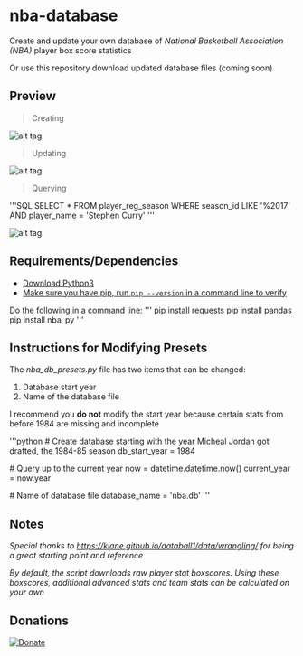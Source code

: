 # nba-database

Create and update your own database of *National Basketball Association (NBA)* player box score statistics

Or use this repository download updated database files (coming soon)


## Preview
> Creating

![alt tag](https://github.com/milan102/nba-database/blob/master/gifs/create.gif)

> Updating

![alt tag](https://github.com/milan102/nba-database/blob/master/gifs/update.gif)

> Querying

'''SQL
SELECT * FROM player_reg_season
	WHERE season_id LIKE '%2017'
	AND player_name = 'Stephen Curry'
'''

![alt tag](https://github.com/milan102/nba-database/blob/master/gifs/query.gif)


## Requirements/Dependencies
- [Download Python3](https://www.python.org/downloads/)
- [Make sure you have pip, run `pip --version` in a command line to verify](https://pip.pypa.io/en/stable/installing/)

Do the following in a command line:
'''
pip install requests
pip install pandas
pip install nba_py
'''


## Instructions for Modifying Presets
The *nba_db_presets.py* file has two items that can be changed:
1. Database start year
2. Name of the database file

I recommend you **do not** modify the start year because certain stats from before 1984 are missing and incomplete

'''python
\# Create database starting with the year Micheal Jordan got drafted, the 1984-85 season
db_start_year = 1984

\# Query up to the current year
now = datetime.datetime.now()
current_year = now.year

\# Name of database file
database_name = 'nba.db'
'''


## Notes
*Special thanks to https://klane.github.io/databall1/data/wrangling/ for being a great starting point and reference*

*By default, the script downloads raw player stat boxscores. Using these boxscores, additional advanced stats and team stats can be calculated on your own*


## Donations
[![Donate](https://www.paypalobjects.com/en_US/i/btn/btn_donateCC_LG.gif)](https://www.paypal.com/cgi-bin/webscr?cmd=_donations&business=HL3P4UC2JKEAN&lc=US&item_name=Milan%27s%20Software&currency_code=USD&bn=PP%2dDonationsBF%3abtn_donateCC_LG%2egif%3aNonHosted)
